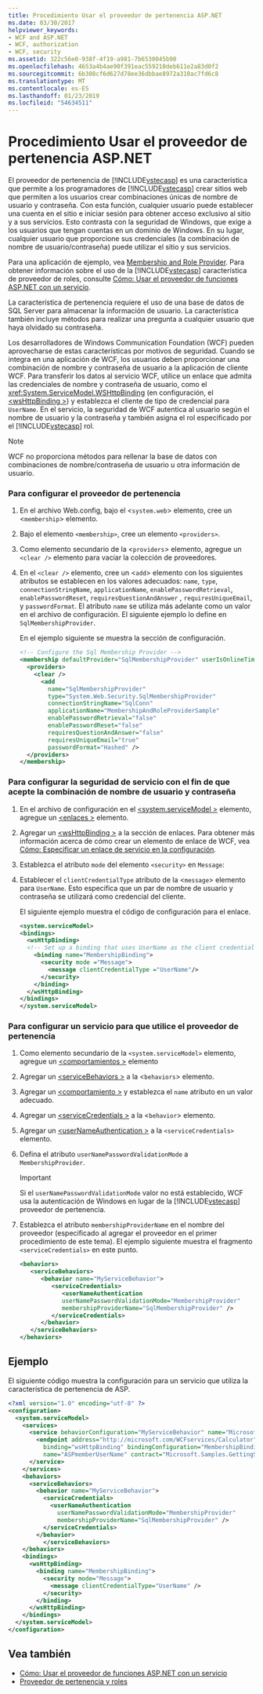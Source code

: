 ```yaml
---
title: Procedimiento Usar el proveedor de pertenencia ASP.NET
ms.date: 03/30/2017
helpviewer_keywords:
- WCF and ASP.NET
- WCF, authorization
- WCF, security
ms.assetid: 322c56e0-938f-4f19-a981-7b6530045b90
ms.openlocfilehash: 4653a4b4ae90f391eac559210deb611e2a83d0f2
ms.sourcegitcommit: 6b308cf6d627d78ee36dbbae8972a310ac7fd6c8
ms.translationtype: MT
ms.contentlocale: es-ES
ms.lasthandoff: 01/23/2019
ms.locfileid: "54634511"
---
```

# <a name="how-to-use-the-aspnet-membership-provider"></a>Procedimiento Usar el proveedor de pertenencia ASP.NET
El proveedor de pertenencia de [!INCLUDE[vstecasp](../../../../includes/vstecasp-md.md)] es una característica que permite a los programadores de [!INCLUDE[vstecasp](../../../../includes/vstecasp-md.md)] crear sitios web que permiten a los usuarios crear combinaciones únicas de nombre de usuario y contraseña. Con esta función, cualquier usuario puede establecer una cuenta en el sitio e iniciar sesión para obtener acceso exclusivo al sitio y a sus servicios. Esto contrasta con la seguridad de Windows, que exige a los usuarios que tengan cuentas en un dominio de Windows. En su lugar, cualquier usuario que proporcione sus credenciales (la combinación de nombre de usuario/contraseña) puede utilizar el sitio y sus servicios.  
  
 Para una aplicación de ejemplo, vea [Membership and Role Provider](../../../../docs/framework/wcf/samples/membership-and-role-provider.md). Para obtener información sobre el uso de la [!INCLUDE[vstecasp](../../../../includes/vstecasp-md.md)] característica de proveedor de roles, consulte [Cómo: Usar el proveedor de funciones ASP.NET con un servicio](../../../../docs/framework/wcf/feature-details/how-to-use-the-aspnet-role-provider-with-a-service.md).  
  
 La característica de pertenencia requiere el uso de una base de datos de SQL Server para almacenar la información de usuario. La característica también incluye métodos para realizar una pregunta a cualquier usuario que haya olvidado su contraseña.  
  
 Los desarrolladores de Windows Communication Foundation (WCF) pueden aprovecharse de estas características por motivos de seguridad. Cuando se integra en una aplicación de WCF, los usuarios deben proporcionar una combinación de nombre y contraseña de usuario a la aplicación de cliente WCF. Para transferir los datos al servicio WCF, utilice un enlace que admita las credenciales de nombre y contraseña de usuario, como el <xref:System.ServiceModel.WSHttpBinding> (en configuración, el [ \<wsHttpBinding >](../../../../docs/framework/configure-apps/file-schema/wcf/wshttpbinding.md)) y establezca el cliente de tipo de credencial para `UserName`. En el servicio, la seguridad de WCF autentica al usuario según el nombre de usuario y la contraseña y también asigna el rol especificado por el [!INCLUDE[vstecasp](../../../../includes/vstecasp-md.md)] rol.  
  
> [!NOTE]
>  WCF no proporciona métodos para rellenar la base de datos con combinaciones de nombre/contraseña de usuario u otra información de usuario.  
  
### <a name="to-configure-the-membership-provider"></a>Para configurar el proveedor de pertenencia  
  
1.  En el archivo Web.config, bajo el <`system.web`> elemento, cree un <`membership`> elemento.  
  
2.  Bajo el elemento `<membership>`, cree un elemento `<providers>`.  
  
3.  Como elemento secundario de la <`providers`> elemento, agregue un `<clear />` elemento para vaciar la colección de proveedores.  
  
4.  En el `<clear />` elemento, cree un <`add`> elemento con los siguientes atributos se establecen en los valores adecuados: `name`, `type`, `connectionStringName`, `applicationName`, `enablePasswordRetrieval`, `enablePasswordReset`, `requiresQuestionAndAnswer` , `requiresUniqueEmail`, y `passwordFormat`. El atributo `name` se utiliza más adelante como un valor en el archivo de configuración. El siguiente ejemplo lo define en `SqlMembershipProvider`.  
  
     En el ejemplo siguiente se muestra la sección de configuración.  
  
    ```xml  
    <!-- Configure the Sql Membership Provider -->  
    <membership defaultProvider="SqlMembershipProvider" userIsOnlineTimeWindow="15">  
      <providers>  
        <clear />  
          <add   
            name="SqlMembershipProvider"   
            type="System.Web.Security.SqlMembershipProvider"   
            connectionStringName="SqlConn"  
            applicationName="MembershipAndRoleProviderSample"  
            enablePasswordRetrieval="false"  
            enablePasswordReset="false"  
            requiresQuestionAndAnswer="false"  
            requiresUniqueEmail="true"  
            passwordFormat="Hashed" />  
      </providers>  
    </membership>  
    ```  
  
### <a name="to-configure-service-security-to-accept-the-user-namepassword-combination"></a>Para configurar la seguridad de servicio con el fin de que acepte la combinación de nombre de usuario y contraseña  
  
1.  En el archivo de configuración en el [ \<system.serviceModel >](../../../../docs/framework/configure-apps/file-schema/wcf/system-servicemodel.md) elemento, agregue un [ \<enlaces >](../../../../docs/framework/configure-apps/file-schema/wcf/bindings.md) elemento.  
  
2.  Agregar un [ \<wsHttpBinding >](../../../../docs/framework/configure-apps/file-schema/wcf/wshttpbinding.md) a la sección de enlaces. Para obtener más información acerca de cómo crear un elemento de enlace de WCF, vea [Cómo: Especificar un enlace de servicio en la configuración](../../../../docs/framework/wcf/how-to-specify-a-service-binding-in-configuration.md).  
  
3.  Establezca el atributo `mode` del elemento `<security>` en `Message`:  
  
4.  Establecer el `clientCredentialType` atributo de la <`message`> elemento para `UserName`. Esto especifica que un par de nombre de usuario y contraseña se utilizará como credencial del cliente.  
  
     El siguiente ejemplo muestra el código de configuración para el enlace.  
  
    ```xml  
    <system.serviceModel>  
    <bindings>  
      <wsHttpBinding>  
      <!-- Set up a binding that uses UserName as the client credential type -->  
        <binding name="MembershipBinding">  
          <security mode ="Message">  
            <message clientCredentialType ="UserName"/>  
          </security>  
        </binding>  
      </wsHttpBinding>  
    </bindings>  
    </system.serviceModel>  
    ```  
  
### <a name="to-configure-a-service-to-use-the-membership-provider"></a>Para configurar un servicio para que utilice el proveedor de pertenencia  
  
1.  Como elemento secundario de la `<system.serviceModel>` elemento, agregue un [ \<comportamientos >](../../../../docs/framework/configure-apps/file-schema/wcf/behaviors.md) elemento  
  
2.  Agregar un [ \<serviceBehaviors >](../../../../docs/framework/configure-apps/file-schema/wcf/servicebehaviors.md) a la <`behaviors`> elemento.  
  
3.  Agregar un [ \<comportamiento >](../../../../docs/framework/configure-apps/file-schema/wcf/behavior-of-endpointbehaviors.md) y establezca el `name` atributo en un valor adecuado.  
  
4.  Agregar un [ \<serviceCredentials >](../../../../docs/framework/configure-apps/file-schema/wcf/servicecredentials.md) a la <`behavior`> elemento.  
  
5.  Agregar un [ \<userNameAuthentication >](../../../../docs/framework/configure-apps/file-schema/wcf/usernameauthentication.md) a la `<serviceCredentials>` elemento.  
  
6.  Defina el atributo `userNamePasswordValidationMode` a `MembershipProvider`.  
  
    > [!IMPORTANT]
    >  Si el `userNamePasswordValidationMode` valor no está establecido, WCF usa la autenticación de Windows en lugar de la [!INCLUDE[vstecasp](../../../../includes/vstecasp-md.md)] proveedor de pertenencia.  
  
7.  Establezca el atributo `membershipProviderName` en el nombre del proveedor (especificado al agregar el proveedor en el primer procedimiento de este tema). El ejemplo siguiente muestra el fragmento `<serviceCredentials>` en este punto.  
  
    ```xml  
    <behaviors>  
       <serviceBehaviors>  
          <behavior name="MyServiceBehavior">  
             <serviceCredentials>  
                <userNameAuthentication   
                userNamePasswordValidationMode="MembershipProvider"  
                membershipProviderName="SqlMembershipProvider" />  
             </serviceCredentials>  
          </behavior>  
       </serviceBehaviors>  
    </behaviors>  
    ```  
  
## <a name="example"></a>Ejemplo  
 El siguiente código muestra la configuración para un servicio que utiliza la característica de pertenencia de ASP.  
  
```xml  
<?xml version="1.0" encoding="utf-8" ?>  
<configuration>  
  <system.serviceModel>  
    <services>  
      <service behaviorConfiguration="MyServiceBehavior" name="Microsoft.Samples.GettingStarted.CalculatorService">  
        <endpoint address="http://microsoft.com/WCFservices/Calculator"  
          binding="wsHttpBinding" bindingConfiguration="MembershipBinding"  
          name="ASPmemberUserName" contract="Microsoft.Samples.GettingStarted.ICalculator" />  
      </service>  
    </services>  
    <behaviors>  
      <serviceBehaviors>  
        <behavior name="MyServiceBehavior">  
          <serviceCredentials>  
            <userNameAuthentication   
              userNamePasswordValidationMode="MembershipProvider"  
              membershipProviderName="SqlMembershipProvider" />  
          </serviceCredentials>  
        </behavior>  
          </serviceBehaviors>  
    </behaviors>  
    <bindings>  
      <wsHttpBinding>  
        <binding name="MembershipBinding">  
          <security mode="Message">  
            <message clientCredentialType="UserName" />  
          </security>  
        </binding>  
      </wsHttpBinding>  
    </bindings>  
  </system.serviceModel>  
</configuration>  
```  
  
## <a name="see-also"></a>Vea también
- [Cómo: Usar el proveedor de funciones ASP.NET con un servicio](../../../../docs/framework/wcf/feature-details/how-to-use-the-aspnet-role-provider-with-a-service.md)
- [Proveedor de pertenencia y roles](../../../../docs/framework/wcf/samples/membership-and-role-provider.md)
